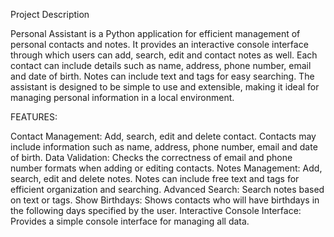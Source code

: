 Project Description

Personal Assistant is a Python application for efficient management of personal contacts and notes. It provides an interactive console interface through which users can add, search, edit and contact notes as well. Each contact can include details such as name, address, phone number, email and date of birth. Notes can include text and tags for easy searching. The assistant is designed to be simple to use and extensible, making it ideal for managing personal information in a local environment.

FEATURES:

Contact Management: Add, search, edit and delete contact. Contacts may include information such as name, address, phone number, email and date of birth.
Data Validation: Checks the correctness of email and phone number formats when adding or editing contacts.
Notes Management: Add, search, edit and delete notes. Notes can include free text and tags for efficient organization and searching.
Advanced Search: Search notes based on text or tags.
Show Birthdays: Shows contacts who will have birthdays in the following days specified by the user.
Interactive Console Interface: Provides a simple console interface for managing all data.
